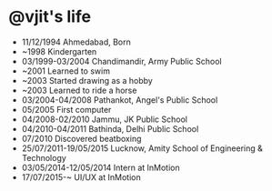 @vjit's life
===============

- 11/12/1994 Ahmedabad, Born
- ~1998 Kindergarten
- 03/1999-03/2004 Chandimandir, Army Public School
- ~2001 Learned to swim
- ~2003 Started drawing as a hobby
- ~2003 Learned to ride a horse
- 03/2004-04/2008 Pathankot, Angel's Public School
- 05/2005 First computer
- 04/2008-02/2010 Jammu, JK Public School
- 04/2010-04/2011 Bathinda, Delhi Public School
- 07/2010 Discovered beatboxing 
- 25/07/2011-19/05/2015 Lucknow, Amity School of Engineering & Technology
- 03/05/2014-12/05/2014 Intern at InMotion
- 17/07/2015-~ UI/UX at InMotion
